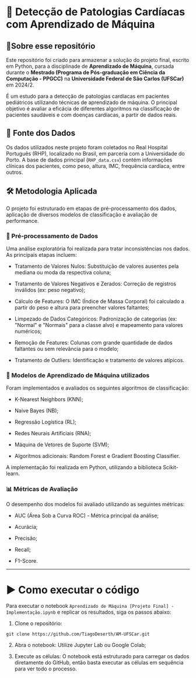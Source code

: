 # 🤖 Detecção de Patologias Cardíacas com Aprendizado de Máquina

## 🎯Sobre esse repositório

Este repositório foi criado para armazenar a solução do projeto final, escrito em Python, para a disciplinade de **Aprendizado de Máquina**, cursada durante o **Mestrado (Programa de Pós-graduação em Ciência da Computação - PPGCC)** na **Universidade Federal de São Carlos (UFSCar)** em 2024/2.

É um estudo para a detecção de patologias cardíacas em pacientes pediátricos utilizando técnicas de aprendizado de máquina. O principal objetivo é avaliar a eficácia de diferentes algoritmos na classificação de pacientes saudáveis e com doenças cardíacas, a partir de dados reais.

## 🏥 Fonte dos Dados

Os dados utilizados neste projeto foram coletados no Real Hospital Português (RHP), localizado no Brasil, em parceria com a Universidade do Porto. A base de dados principal (`RHP_data.csv`) contém informações clínicas dos pacientes, como peso, altura, IMC, frequência cardíaca, entre outros.

## 🛠️ Metodologia Aplicada

O projeto foi estruturado em etapas de pré-processamento dos dados, aplicação de diversos modelos de classificação e avaliação de performance.

### 🧹 Pré-processamento de Dados

Uma análise exploratória foi realizada para tratar inconsistências nos dados. As principais etapas incluem:

- Tratamento de Valores Nulos: Substituição de valores ausentes pela mediana ou moda da respectiva coluna;

- Tratamento de Valores Negativos e Zerados: Correção de registros inválidos (ex: peso negativo);

- Cálculo de Features: O IMC (Índice de Massa Corporal) foi calculado a partir do peso e altura para preencher valores faltantes;

- Limpezado de Dados Categóricos: Padronização de categorias (ex: "Normal" e "Normais" para a classe alvo) e mapeamento para valores numéricos;

- Remoção de Features: Colunas com grande quantidade de dados faltantes ou sem relevância para o modelo;

- Tratamento de Outliers: Identificação e tratamento de valores atípicos.

### 🤖 Modelos de Aprendizado de Máquina utilizados

Foram implementados e avaliados os seguintes algoritmos de classificação:

- K-Nearest Neighbors (KNN);

- Naive Bayes (NB);

- Regressão Logística (RL);

- Redes Neurais Artificiais (RNA);

- Máquina de Vetores de Suporte (SVM);

- Algoritmos adicionais: Random Forest e Gradient Boosting Classifier.

A implementação foi realizada em Python, utilizando a biblioteca Scikit-learn.

### 📊 Métricas de Avaliação

O desempenho dos modelos foi avaliado utilizando as seguintes métricas:

- AUC (Área Sob a Curva ROC) - Métrica principal da análise;

- Acurácia;

- Precisão;

- Recall;

- F1-Score.

---

# ▶️ Como executar o código

Para executar o notebook `Aprendizado de Máquina [Projeto Final] - Implementação.ipynb` e replicar os resultados, siga os passos abaixo:

1. Clone o repositório:

```
git clone https://github.com/TiagoDeserth/AM-UFSCar.git
```

2. Abra o notebook: Utilize Jupyter Lab ou Google Colab;
 
3. Execute as células: O notebook está estruturado para carregar os dados diretamente do GitHub, então basta executar as células em sequência para ver todo o processo.